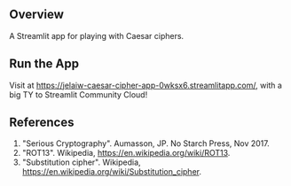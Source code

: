 ## Overview
A Streamlit app for playing with Caesar ciphers.

## Run the App

Visit at https://jelaiw-caesar-cipher-app-0wksx6.streamlitapp.com/, with a big TY to Streamlit Community Cloud!

## References
1. "Serious Cryptography". Aumasson, JP. No Starch Press, Nov 2017.
2. "ROT13". Wikipedia, https://en.wikipedia.org/wiki/ROT13.
3. "Substitution cipher". Wikipedia, https://en.wikipedia.org/wiki/Substitution_cipher.
